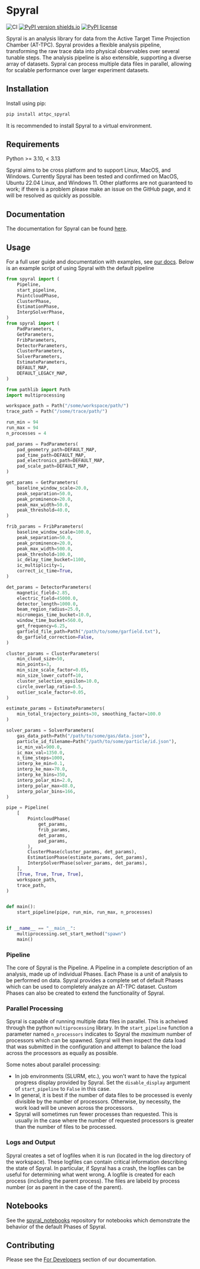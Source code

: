 # Spyral

![CI](https://github.com/ATTPC/Spyral/actions/workflows/ci.yml/badge.svg)
[![PyPI version shields.io](https://img.shields.io/pypi/v/attpc_spyral.svg)](https://pypi.python.org/pypi/attpc_spyral/)
[![PyPI license](https://img.shields.io/pypi/l/attpc_spyral.svg)](https://pypi.python.org/pypi/attpc_spyral/)

Spyral is an analysis library for data from the Active Target Time Projection Chamber (AT-TPC). Spyral provides a flexible analysis pipeline, transforming the raw trace data into physical observables over several tunable steps. The analysis pipeline is also extensible, supporting a diverse array of datasets. Sypral can process multiple data files in parallel, allowing for scalable performance over larger experiment datasets.

## Installation

Install using pip:

```bash
pip install attpc_spyral
```

It is recommended to install Spyral to a virtual environment.

## Requirements

Python >= 3.10, < 3.13

Spyral aims to be cross platform and to support Linux, MacOS, and Windows. Currently Spyral has been tested and confirmed on MacOS, Ubuntu 22.04 Linux, and Windows 11. Other platforms
are not guaranteed to work; if there is a problem please make an issue on the GitHub page, and it will be resolved as quickly as possible.

## Documentation

The documentation for Spyral can be found [here](https://attpc.github.io/Spyral/).

## Usage

For a full user guide and documentation with examples, see [our docs](https://attpc.github.io/Spyral/). Below is an example script of using Spyral with the default pipeline

```python
from spyral import (
    Pipeline,
    start_pipeline,
    PointcloudPhase,
    ClusterPhase,
    EstimationPhase,
    InterpSolverPhase,
)
from spyral import (
    PadParameters,
    GetParameters,
    FribParameters,
    DetectorParameters,
    ClusterParameters,
    SolverParameters,
    EstimateParameters,
    DEFAULT_MAP,
    DEFAULT_LEGACY_MAP,
)

from pathlib import Path
import multiprocessing

workspace_path = Path("/some/workspace/path/")
trace_path = Path("/some/trace/path/")

run_min = 94
run_max = 94
n_processes = 4

pad_params = PadParameters(
    pad_geometry_path=DEFAULT_MAP,
    pad_time_path=DEFAULT_MAP,
    pad_electronics_path=DEFAULT_MAP,
    pad_scale_path=DEFAULT_MAP,
)

get_params = GetParameters(
    baseline_window_scale=20.0,
    peak_separation=50.0,
    peak_prominence=20.0,
    peak_max_width=50.0,
    peak_threshold=40.0,
)

frib_params = FribParameters(
    baseline_window_scale=100.0,
    peak_separation=50.0,
    peak_prominence=20.0,
    peak_max_width=500.0,
    peak_threshold=100.0,
    ic_delay_time_bucket=1100,
    ic_multiplicity=1,
    correct_ic_time=True,
)

det_params = DetectorParameters(
    magnetic_field=2.85,
    electric_field=45000.0,
    detector_length=1000.0,
    beam_region_radius=25.0,
    micromegas_time_bucket=10.0,
    window_time_bucket=560.0,
    get_frequency=6.25,
    garfield_file_path=Path("/path/to/some/garfield.txt"),
    do_garfield_correction=False,
)

cluster_params = ClusterParameters(
    min_cloud_size=50,
    min_points=3,
    min_size_scale_factor=0.05,
    min_size_lower_cutoff=10,
    cluster_selection_epsilon=10.0,
    circle_overlap_ratio=0.5,
    outlier_scale_factor=0.05,
)

estimate_params = EstimateParameters(
    min_total_trajectory_points=30, smoothing_factor=100.0
)

solver_params = SolverParameters(
    gas_data_path=Path("/path/to/some/gas/data.json"),
    particle_id_filename=Path("/path/to/some/particle/id.json"),
    ic_min_val=900.0,
    ic_max_val=1350.0,
    n_time_steps=1000,
    interp_ke_min=0.1,
    interp_ke_max=70.0,
    interp_ke_bins=350,
    interp_polar_min=2.0,
    interp_polar_max=88.0,
    interp_polar_bins=166,
)

pipe = Pipeline(
    [
        PointcloudPhase(
            get_params,
            frib_params,
            det_params,
            pad_params,
        ),
        ClusterPhase(cluster_params, det_params),
        EstimationPhase(estimate_params, det_params),
        InterpSolverPhase(solver_params, det_params),
    ],
    [True, True, True, True],
    workspace_path,
    trace_path,
)


def main():
    start_pipeline(pipe, run_min, run_max, n_processes)


if __name__ == "__main__":
    multiprocessing.set_start_method("spawn")
    main()

```

### Pipeline

The core of Spyral is the Pipeline. A Pipeline in a complete description of an analysis, made up of individual Phases. Each Phase is a unit of analysis to be performed on data. Spyral provides a complete set of default Phases which can be used to completely analyze an AT-TPC dataset. Custom Phases can also be created to extend the functionality of Spyral.

### Parallel Processing

Spyral is capable of running multiple data files in parallel. This is acheived through the python `multiprocessing` library. In the `start_pipeline` function a parameter named `n_processors` indicates to Spyral the *maximum* number of processors which can be spawned. Spyral will then inspect the data load that was submitted in the configuration and attempt to balance the load across the processors as equally as possible.

Some notes about parallel processing:

- In job environments (SLURM, etc.), you won't want to have the typical progress display provided by Spyral. Set the `disable_display` argument of `start_pipeline` to `False` in this case.
- In general, it is best if the number of data files to be processed is evenly divisible by the number of processors. Otherwise, by necessity, the work load will be uneven across the processors.
- Spyral will sometimes run fewer processes than requested. This is usually in the case where the number of requested processors is greater than the number of files to be processed.

### Logs and Output

Spyral creates a set of logfiles when it is run (located in the log directory of the workspace). These logfiles can contain critical information describing the state of Spyral. In particular, if Spyral has a crash, the logfiles can be useful for determining what went wrong. A logfile is created for each process (including the parent process). The files are labeld by process number (or as parent in the case of the parent).

## Notebooks

See the [spyral_notebooks](https://github.com/attpc/spyral_notebooks) repository for notebooks which demonstrate the behavior of the default Phases of Spyral.

## Contributing

Please see the [For Developers](https://attpc.github.io/Spyral/CONTRIBUTING) section of our documentation.
